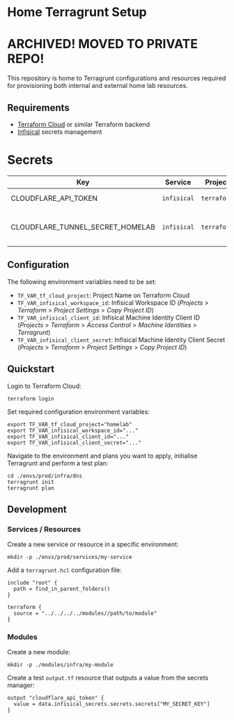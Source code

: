 # Home Terragrunt Setup

# ARCHIVED! MOVED TO PRIVATE REPO!

This repository is home to Terragrunt configurations and resources required for provisioning both internal and external home lab resources.

## Requirements

* [Terraform Cloud](https://app.terraform.io/) or similar Terraform backend
* [Infisical](https://infisical.com/) secrets management

# Secrets

| Key                              | Service     | Project     | Description                        |
|----------------------------------|-------------|-------------|------------------------------------|
| CLOUDFLARE_API_TOKEN             | `infisical` | `terraform` | Cloudflare API Token               |
| CLOUDFLARE_TUNNEL_SECRET_HOMELAB | `infisical` | `terraform` | Cloudflare Tunnel Secret (Homelab) |

## Configuration

The following environment variables need to be set:

* `TF_VAR_tf_cloud_project`: Project Name on Terraform Cloud
* `TF_VAR_infisical_workspace_id`: Infisical Workspace ID (*Projects* > *Terraform* > *Project Settings* > *Copy Project ID*)
* `TF_VAR_infisical_client_id`: Infisical Machine Identity Client ID (*Projects* > *Terraform* > *Access Control* > *Machine Identities* > *Terragrunt*)
* `TF_VAR_infisical_client_secret`: Infisical Machine Identity Client Secret (*Projects* > *Terraform* > *Project Settings* > *Copy Project ID*)

## Quickstart

Login to Terraform Cloud:

    terraform login

Set required configuration environment variables:

    export TF_VAR_tf_cloud_project="homelab"
    export TF_VAR_infisical_workspace_id="..."
    export TF_VAR_infisical_client_id="..."
    export TF_VAR_infisical_client_secret="..."

Navigate to the environment and plans you want to apply, initialise Terragrunt and perform a test plan:

    cd ./envs/prod/infra/dns
    terragrunt init
    terragrunt plan

## Development

### Services / Resources

Create a new service or resource in a specific environment:

    mkdir -p ./envs/prod/services/my-service

Add a `terragrunt.hcl` configuration file:

    include "root" {
      path = find_in_parent_folders()
    }

    terraform {
      source = "../../../../modules//path/to/module"
    }

### Modules

Create a new module:

    mkdir -p ./modules/infra/my-module

Create a test `output.tf` resource that outputs a value from the secrets manager:

    output "cloudflare_api_token" {
      value = data.infisical_secrets.secrets.secrets["MY_SECRET_KEY"]
    }
